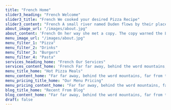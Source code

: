 ```yaml
---
title: "French Home"
slider3_heading: "French Welcome"
slider3_title: "French We cooked your desired Pizza Recipe"
slider3_content: "French A small river named Duden flows by their place and supplies it with the necessary regelialia."
about_image_url: "/images/about.jpg"
about_content: 'French On her way she met a copy. The copy warned the Little Blind Text, that where it came from it would have been rewritten a thousand times and everything that was left from its origin would be the word "and" and the Little Blind Text should turn around and return to its own, safe country. But nothing the copy said could convince her and so it didn’t take long until a few insidious Copy Writers ambushed her, made her drunk with Longe and Parole and dragged her into their agency, where they abused her for their.'
menu_image_url: "/images/about.jpg"
menu_filter_1: "Pizza"
menu_filter_2: "Drinks"
menu_filter_3: "Burgers"
menu_filter_4: "Pasta"
services_heading_home: "French Our Services"
services_content_home: 'French Far far away, behind the word mountains, far from the countries Vokalia and Consonantia, there live the blind texts.'
menu_title_home: "Hot Pizza Meals"
menu_content_home: "Far far away, behind the word mountains, far from the countries Vokalia and Consonantia, there live the blind texts."
menu_pricing_title_home: "Our Menu Pricing"
menu_pricing_content_home: "Far far away, behind the word mountains, far from the countries Vokalia and Consonantia"
blog_title_home: "Recent From Blog"
blog_content_home: "Far far away, behind the word mountains, far from the countries Vokalia and Consonantia, there live the blind texts."
draft: false
---
```



